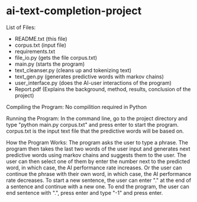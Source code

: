 # ai-text-completion-project

List of Files:
  - README.txt (this file)
  - corpus.txt (input file)
  - requirements.txt
  - file_io.py (gets the file corpus.txt)
  - main.py (starts the program)
  - text_cleanser.py (cleans up and tokenizing text)
  - text_gen.py (generates predictive words with markov chains)
  - user_interface.py (does the AI-user interactions of the program)
  - Report.pdf (Explains the background, method, results, conclusion of the project)
 
 Compiling the Program:
  No compilition required in Python
  
 Running the Program:
  In the command line, go to the project directory and type "python main.py corpus.txt" and press enter to start the program. corpus.txt is the input text file that the predictive words will be based on.
  
 How the Program Works:
  The program asks the user to type a phrase. The program then takes the last two words of the user input and generates next predictive words using markov chains <ADD MORE ABOUT THE ALGORITHMS> and suggests them to the user. 
  The user can then select one of them by enter the number next to the predicted word, in which case, the AI performance rate increases. Or the user can continue the phrase with their own word, in which case, the AI performance rate decreases. To start a new sentence, the user can enter "." at the end of a sentence and continue with a new one. To end the program, the user can end sentence with ".", press enter and type "-1" and press enter. 
